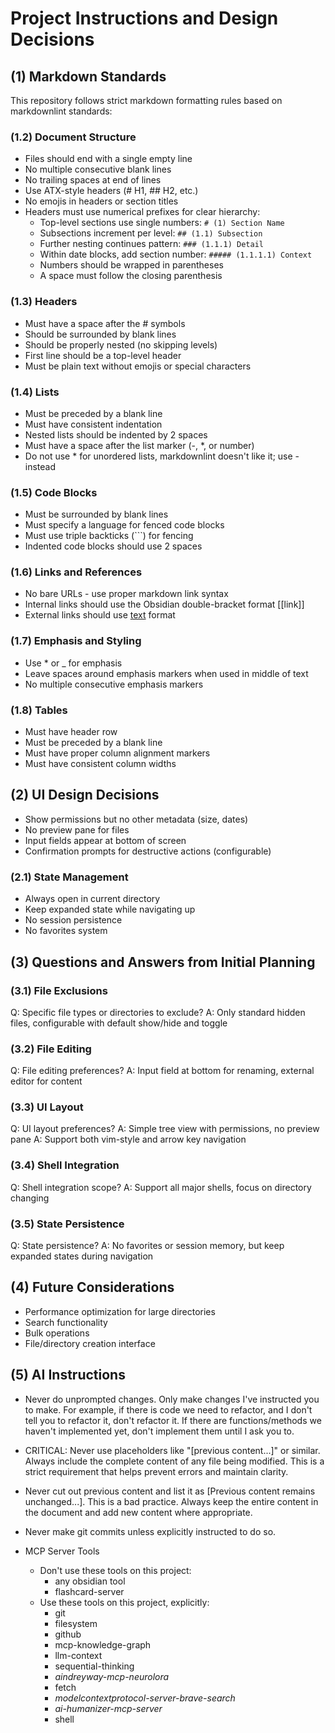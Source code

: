 # Project Instructions and Design Decisions

## (1) Markdown Standards

This repository follows strict markdown formatting rules based on markdownlint standards:

### (1.2) Document Structure

- Files should end with a single empty line
- No multiple consecutive blank lines
- No trailing spaces at end of lines
- Use ATX-style headers (# H1, ## H2, etc.)
- No emojis in headers or section titles
- Headers must use numerical prefixes for clear hierarchy:
  - Top-level sections use single numbers: `# (1) Section Name`
  - Subsections increment per level: `## (1.1) Subsection`
  - Further nesting continues pattern: `### (1.1.1) Detail`
  - Within date blocks, add section number: `##### (1.1.1.1) Context`
  - Numbers should be wrapped in parentheses
  - A space must follow the closing parenthesis

### (1.3) Headers

- Must have a space after the # symbols
- Should be surrounded by blank lines
- Should be properly nested (no skipping levels)
- First line should be a top-level header
- Must be plain text without emojis or special characters

### (1.4) Lists

- Must be preceded by a blank line
- Must have consistent indentation
- Nested lists should be indented by 2 spaces
- Must have a space after the list marker (-, *, or number)
- Do not use * for unordered lists, markdownlint doesn't like it; use - instead

### (1.5) Code Blocks

- Must be surrounded by blank lines
- Must specify a language for fenced code blocks
- Must use triple backticks (```) for fencing
- Indented code blocks should use 2 spaces

### (1.6) Links and References

- No bare URLs - use proper markdown link syntax
- Internal links should use the Obsidian double-bracket format [[link]]
- External links should use [text](url) format

### (1.7) Emphasis and Styling

- Use * or _ for emphasis
- Leave spaces around emphasis markers when used in middle of text
- No multiple consecutive emphasis markers

### (1.8) Tables

- Must have header row
- Must be preceded by a blank line
- Must have proper column alignment markers
- Must have consistent column widths

## (2) UI Design Decisions

- Show permissions but no other metadata (size, dates)
- No preview pane for files
- Input fields appear at bottom of screen
- Confirmation prompts for destructive actions (configurable)

### (2.1) State Management

- Always open in current directory
- Keep expanded state while navigating up
- No session persistence
- No favorites system

## (3) Questions and Answers from Initial Planning

### (3.1) File Exclusions

Q: Specific file types or directories to exclude?
A: Only standard hidden files, configurable with default show/hide and toggle

### (3.2) File Editing

Q: File editing preferences?
A: Input field at bottom for renaming, external editor for content

### (3.3) UI Layout

Q: UI layout preferences?
A: Simple tree view with permissions, no preview pane
A: Support both vim-style and arrow key navigation

### (3.4) Shell Integration

Q: Shell integration scope?
A: Support all major shells, focus on directory changing

### (3.5) State Persistence

Q: State persistence?
A: No favorites or session memory, but keep expanded states during navigation

## (4) Future Considerations

- Performance optimization for large directories
- Search functionality
- Bulk operations
- File/directory creation interface

## (5) AI Instructions

- Never do unprompted changes. Only make changes I've instructed you to make. For example, if there is code we need to refactor, and I don't tell you to refactor it, don't refactor it. If there are functions/methods we haven't implemented yet, don't implement them until I ask you to.

- CRITICAL: Never use placeholders like "[previous content...]" or similar. Always include the complete content of any file being modified. This is a strict requirement that helps prevent errors and maintain clarity.

- Never cut out previous content and list it as [Previous content remains unchanged...]. This is a bad practice. Always keep the entire content in the document and add new content where appropriate.

- Never make git commits unless explicitly instructed to do so.

- MCP Server Tools
  - Don't use these tools on this project:
    - any obsidian tool
    - flashcard-server
  - Use these tools on this project, explicitly:
    - git
    - filesystem
    - github
    - mcp-knowledge-graph
    - llm-context
    - sequential-thinking
    - *aindreyway-mcp-neurolora*
    - fetch
    - *modelcontextprotocol-server-brave-search*
    - *ai-humanizer-mcp-server*
    - shell
